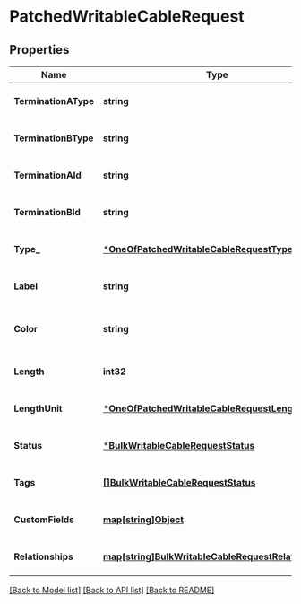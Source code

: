 # PatchedWritableCableRequest

## Properties
Name | Type | Description | Notes
------------ | ------------- | ------------- | -------------
**TerminationAType** | **string** |  | [optional] [default to null]
**TerminationBType** | **string** |  | [optional] [default to null]
**TerminationAId** | **string** |  | [optional] [default to null]
**TerminationBId** | **string** |  | [optional] [default to null]
**Type_** | [***OneOfPatchedWritableCableRequestType_**](OneOfPatchedWritableCableRequestType_.md) |  | [optional] [default to null]
**Label** | **string** |  | [optional] [default to null]
**Color** | **string** | RGB color in hexadecimal (e.g. 00ff00) | [optional] [default to null]
**Length** | **int32** |  | [optional] [default to null]
**LengthUnit** | [***OneOfPatchedWritableCableRequestLengthUnit**](OneOfPatchedWritableCableRequestLengthUnit.md) |  | [optional] [default to null]
**Status** | [***BulkWritableCableRequestStatus**](BulkWritableCableRequest_status.md) |  | [optional] [default to null]
**Tags** | [**[]BulkWritableCableRequestStatus**](BulkWritableCableRequest_status.md) |  | [optional] [default to null]
**CustomFields** | [**map[string]Object**](.md) |  | [optional] [default to null]
**Relationships** | [**map[string]BulkWritableCableRequestRelationships**](BulkWritableCableRequest_relationships.md) |  | [optional] [default to null]

[[Back to Model list]](../README.md#documentation-for-models) [[Back to API list]](../README.md#documentation-for-api-endpoints) [[Back to README]](../README.md)

